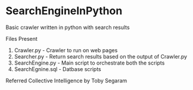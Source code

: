 # SearchEngineInPython
Basic crawler written in python with search results

Files Present 
1. Crawler.py - Crawler to run on web pages
2. Searcher.py - Return search results based on the output of Crawler.py
3. SearchEngine.py - Main script to orchestrate both the scripts
4. SearchEgnine.sql - Datbase scripts

Referred Collective Intelligence by Toby Segaram

  
